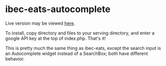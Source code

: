 # ibec-eats-autocomplete
Live version may be viewed [here](http://ibec-eats-autocomplete.dustinjones.site/).

To install, copy directory and files to your serving directory, and enter a google API key at the top of index.php.  That's it!

This is pretty much the same thing as ibec-eats, except the search input is an Autocomplete widget instead of a SearchBox; both have different behavior.
